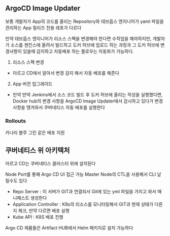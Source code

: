 ## ArgoCD Image Updater

보통 개발자가 App의 코드를 올리는 Repository와 데브옵스 엔지니어가 yaml 파일을 관리하는 App 릴리즈 전용 레포가 다르다

만약 데브옵스 엔지니어가 리소스 스펙을 변경해야 한다면 수작업을 해야하지만, 개발자가 소스를 젠킨스에 올려서 빌드하고 도커 허브에 업로드 하는 과정과 그 도커 허브에 변경사항이 있을때 감지하고 자동배포 하는 플로우는 자동화가 가능하다.

1. 리소스 스펙 변경
- 아르고 CD에서 알아서 변경 감지 해서 자동 배포를 해준다

2. App 버전 업그레이드
- 만약 만약 Jenkins에서 소스 코드 빌드 후 도커 허브에 올리는 작성을 실행했다면, Docker hub의 변경 사항을 ArgoCD Image Updater에서 감시하고 있다가 변경 사항을 땡겨와서 쿠버네티스 자동 배포를 실행한다

### Rollouts

카나리 블루 그린 같은 배포 지원

## 쿠버네티스 위 아키텍처

아르고 CD는 쿠버네티스 클러스터 위에 설치된다

Node Port를 통해 Argo CD UI 접근 가능
Master Node의 CTL을 사용해서 CLI 날릴수도 있다

- Repo Server : 이 서버가 GIT과 연결되서 Git에 있는 yml 파일을 가지고 와서 매니페스트 생성한다
- Application Controller : K8s의 리소스를 모니터링해서 GIT과 현재 상태가 다른지 체크, 만약 다르면 배포 실행
- Kube API : K8S 배포 진행

Argo CD 제품들은 Artifact HUB에서 Helm 패키지로 설치 가능하다

